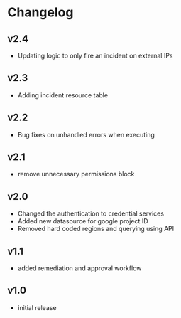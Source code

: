 # Changelog

## v2.4

- Updating logic to only fire an incident on external IPs

## v2.3

- Adding incident resource table

## v2.2

- Bug fixes on unhandled errors when executing

## v2.1

- remove unnecessary permissions block

## v2.0

- Changed the authentication to credential services
- Added new datasource for google project ID
- Removed hard coded regions and querying using API

## v1.1

- added remediation and approval workflow

## v1.0

- initial release
